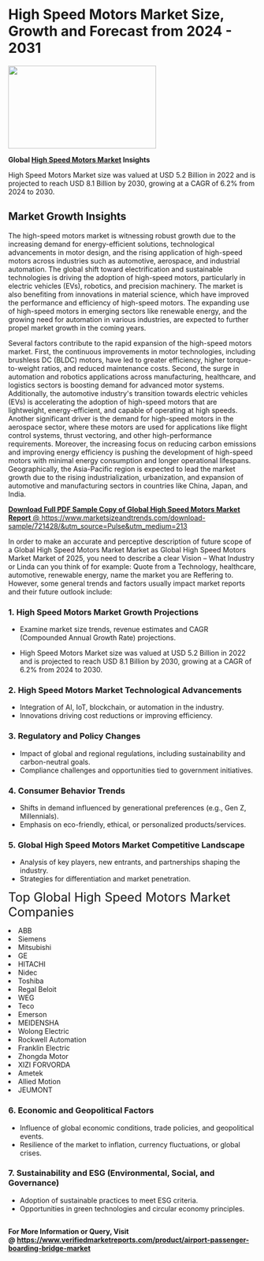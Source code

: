 <H1>High Speed Motors Market Size, Growth and Forecast from 2024 - 2031</H1><img class="aligncenter size-medium wp-image-584254" src="https://thirdeyenews.in/wp-content/uploads/2024/09/Global-Market-Research-300x168.jpeg" alt="" width="300" height="168" /><p><strong>Global&nbsp;<a href="https://www.marketsizeandtrends.com/download-sample/721428/&amp;utm_source=Pulse&amp;utm_medium=213">High Speed Motors Market</a> Insights</strong></p><p>High Speed Motors Market size was valued at USD 5.2 Billion in 2022 and is projected to reach USD 8.1 Billion by 2030, growing at a CAGR of 6.2% from 2024 to 2030.</p><p><h2>Market Growth Insights</h2> <p>The high-speed motors market is witnessing robust growth due to the increasing demand for energy-efficient solutions, technological advancements in motor design, and the rising application of high-speed motors across industries such as automotive, aerospace, and industrial automation. The global shift toward electrification and sustainable technologies is driving the adoption of high-speed motors, particularly in electric vehicles (EVs), robotics, and precision machinery. The market is also benefiting from innovations in material science, which have improved the performance and efficiency of high-speed motors. The expanding use of high-speed motors in emerging sectors like renewable energy, and the growing need for automation in various industries, are expected to further propel market growth in the coming years.</p> <p><a href="download-sample-link"></a></p> <p>Several factors contribute to the rapid expansion of the high-speed motors market. First, the continuous improvements in motor technologies, including brushless DC (BLDC) motors, have led to greater efficiency, higher torque-to-weight ratios, and reduced maintenance costs. Second, the surge in automation and robotics applications across manufacturing, healthcare, and logistics sectors is boosting demand for advanced motor systems. Additionally, the automotive industry's transition towards electric vehicles (EVs) is accelerating the adoption of high-speed motors that are lightweight, energy-efficient, and capable of operating at high speeds. Another significant driver is the demand for high-speed motors in the aerospace sector, where these motors are used for applications like flight control systems, thrust vectoring, and other high-performance requirements. Moreover, the increasing focus on reducing carbon emissions and improving energy efficiency is pushing the development of high-speed motors with minimal energy consumption and longer operational lifespans. Geographically, the Asia-Pacific region is expected to lead the market growth due to the rising industrialization, urbanization, and expansion of automotive and manufacturing sectors in countries like China, Japan, and India.</p> <p><a href="get-more-link"></p><p><span class=""><strong>Download Full PDF Sample Copy of Global High Speed Motors Market Report</strong> @ <a href="https://www.marketsizeandtrends.com/download-sample/721428/&amp;utm_source=Pulse&amp;utm_medium=213" target="_blank">https://www.marketsizeandtrends.com/download-sample/721428/&amp;utm_source=Pulse&amp;utm_medium=213</a></span></p><p>In order to make an accurate and perceptive description of future scope of a Global&nbsp;High Speed Motors Market Market as Global&nbsp;High Speed Motors Market Market of 2025, you need to describe a clear Vision &ndash; What Industry or Linda can you think of for example: Quote from a Technology, healthcare, automotive, renewable energy, name the market you are Reffering to. However, some general trends and factors usually impact market reports and their future outlook include:</p><h3>1.&nbsp;<strong>High Speed Motors Market Growth Projections</strong></h3><ul><li>Examine market size trends, revenue estimates and CAGR (Compounded Annual Growth Rate) projections.</li><li><p>High Speed Motors Market size was valued at USD 5.2 Billion in 2022 and is projected to reach USD 8.1 Billion by 2030, growing at a CAGR of 6.2% from 2024 to 2030.</p></li></ul><h3>2.&nbsp;<strong>High Speed Motors Market Technological Advancements</strong></h3><ul><li>Integration of AI, IoT, blockchain, or automation in the industry.</li><li>Innovations driving cost reductions or improving efficiency.</li></ul><h3>3.&nbsp;<strong>Regulatory and Policy Changes</strong></h3><ul><li>Impact of global and regional regulations, including sustainability and carbon-neutral goals.</li><li>Compliance challenges and opportunities tied to government initiatives.</li></ul><h3>4.&nbsp;<strong>Consumer Behavior Trends</strong></h3><ul><li>Shifts in demand influenced by generational preferences (e.g., Gen Z, Millennials).</li><li>Emphasis on eco-friendly, ethical, or personalized products/services.</li></ul><h3>5.&nbsp;<strong>Global High Speed Motors Market Competitive Landscape</strong></h3><ul><li>Analysis of key players, new entrants, and partnerships shaping the industry.</li><li>Strategies for differentiation and market penetration.</li></ul><p data-pm-slice="1 1 []"><span style="color: inherit; font-family: inherit; font-size: 25px;">Top Global High Speed Motors Market Companies</span></p><div class="" data-test-id=""><p><li>ABB</li><li> Siemens</li><li> Mitsubishi</li><li> GE</li><li> HITACHI</li><li> Nidec</li><li> Toshiba</li><li> Regal Beloit</li><li> WEG</li><li> Teco</li><li> Emerson</li><li> MEIDENSHA</li><li> Wolong Electric</li><li> Rockwell Automation</li><li> Franklin Electric</li><li> Zhongda Motor</li><li> XIZI FORVORDA</li><li> Ametek</li><li> Allied Motion</li><li> JEUMONT</li></p></div><h3>6.&nbsp;<strong>Economic and Geopolitical Factors</strong></h3><ul><li>Influence of global economic conditions, trade policies, and geopolitical events.</li><li>Resilience of the market to inflation, currency fluctuations, or global crises.</li></ul><h3>7.&nbsp;<strong>Sustainability and ESG (Environmental, Social, and Governance)</strong></h3><ul><li>Adoption of sustainable practices to meet ESG criteria.</li><li>Opportunities in green technologies and circular economy principles.</li></ul><h2><strong style="font-size: 14px;">For More Information or Query, Visit @&nbsp;</strong><a style="background-color: #ffffff; font-size: 14px;" href="https://www.marketsizeandtrends.com/report/high-speed-motors-market/" target="_blank">https://www.verifiedmarketreports.com/product/airport-passenger-boarding-bridge-market</a></h2>
